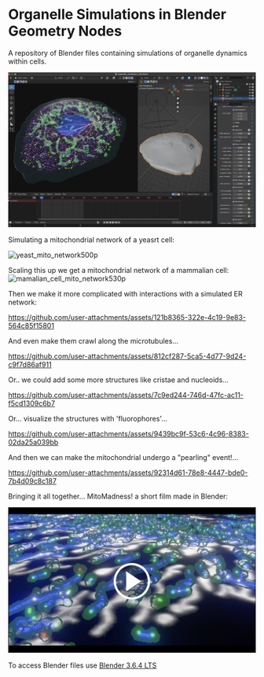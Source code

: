 # Organelle Simulations in Blender Geometry Nodes
A repository of Blender files containing simulations of organelle dynamics within cells. 

![Blender preview of organelle simulation](images/Blender_screenshot_organelles_v3.jpg)

Simulating a mitochondrial network of a yeasrt cell:

![yeast_mito_network500p](https://github.com/user-attachments/assets/8e976da1-db95-4dde-bf5c-62c314eedae1)

Scaling this up we get a mitochondrial network of a mammalian cell:
![mamalian_cell_mito_network530p](https://github.com/user-attachments/assets/b206e195-d537-4fae-b04b-c62fac836342)

Then we make it more complicated with interactions with a simulated ER network:

https://github.com/user-attachments/assets/121b8365-322e-4c19-9e83-564c85f15801

And even make them crawl along the microtubules...

https://github.com/user-attachments/assets/812cf287-5ca5-4d77-9d24-c9f7d86af911

Or.. we could add some more structures like cristae and nucleoids...


https://github.com/user-attachments/assets/7c9ed244-746d-47fc-ac11-f5cd1309c6b7

Or... visualize the structures with 'fluorophores'...


https://github.com/user-attachments/assets/9439bc9f-53c6-4c96-8383-02da25a039bb

And then we can make the mitochondrial undergo a "pearling" event!...

https://github.com/user-attachments/assets/92314d61-78e8-4447-bde0-7b4d09c8c187

Bringing it all together... MitoMadness! a short film made in Blender:

[![MitoMadness : Watch the video](https://raw.githubusercontent.com/gav-sturm/Mitochondria_Simulations_Blender_GeoNodes/main/thumbnails/mito_madness_thumbnail_v2.jpg)](https://youtu.be/QcOTaE_Y0eY)

To access Blender files use [Blender 3.6.4 LTS](https://www.blender.org/download/lts/3-6/)
